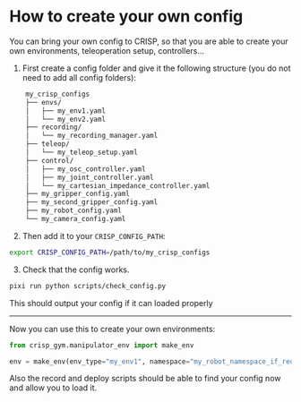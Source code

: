 # How to create your own config

You can bring your own config to CRISP, so that you are able to create your own environments, teleoperation setup, controllers...
1. First create a config folder and give it the following structure (you do not need to add all config folders):

```bash
    my_crisp_configs
    ├── envs/
    │   ├── my_env1.yaml
    │   └── my_env2.yaml
    ├── recording/
    │   └── my_recording_manager.yaml
    ├── teleop/
    │   └── my_teleop_setup.yaml
    ├── control/
    │   ├── my_osc_controller.yaml
    │   ├── my_joint_controller.yaml
    │   └── my_cartesian_impedance_controller.yaml
    ├── my_gripper_config.yaml
    ├── my_second_gripper_config.yaml
    ├── my_robot_config.yaml
    └── my_camera_config.yaml

```
2. Then add it to your `CRISP_CONFIG_PATH`:
```bash
export CRISP_CONFIG_PATH=/path/to/my_crisp_configs
```

3. Check that the config works.

```bash
pixi run python scripts/check_config.py
```

This should output your config if it can loaded properly

---

Now you can use this to create your own environments:

```python
from crisp_gym.manipulator_env import make_env

env = make_env(env_type="my_env1", namespace="my_robot_namespace_if_required")
```

Also the record and deploy scripts should be able to find your config now and allow you to load it.
